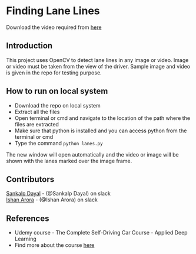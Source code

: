 # Finding Lane Lines


Download the video required from [here](https://github.com/rslim087a/road-video)



## Introduction
This project uses OpenCV to detect lane lines in any image or video. Image or video must be taken from the view of the driver. Sample image and video is given in the repo for testing purpose.

## How to run on local system

- Download the repo on local system
- Extract all the files
- Open terminal or cmd and navigate to the location of the path where the files are extracted
- Make sure that python is installed and you can access python from the terminal or cmd
- Type the command `python lanes.py`

The new window will open automatically and the video or image will be shown with the lanes marked over the image frame.


## Contributors
[Sankalp Dayal](https://github.com/sankalpdayal5) - (@Sankalp Dayal) on slack <br>
[Ishan Arora](https://github.com/ishan6899)   -  (@Ishan Arora) on slack

## References
- Udemy course - The Complete Self-Driving Car Course - Applied Deep Learning
- Find more about the course [here](https://www.udemy.com/applied-deep-learningtm-the-complete-self-driving-car-course/)


